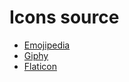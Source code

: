 <h1>Icons source</h1>

<ul>
  <li><a href="https://emojipedia.org/">Emojipedia<a></li>
  <li><a href="https://giphy.com//">Giphy</li>
  <li><a href="https://www.flaticon.com/">Flaticon</li>
</ul>

